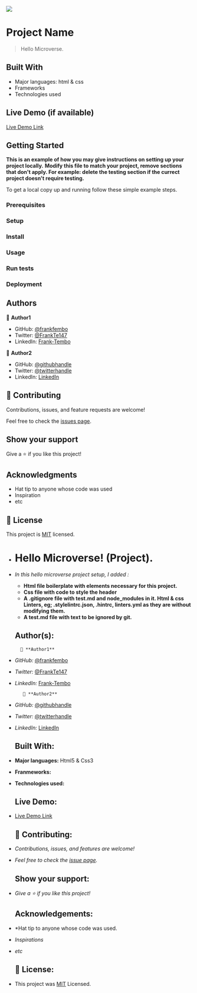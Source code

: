 ![](https://img.shields.io/badge/Microverse-blueviolet)

# Project Name

> Hello Microverse.


## Built With

- Major languages: html & css
- Frameworks
- Technologies used

## Live Demo (if available)

[Live Demo Link](https://github.com.io/frankfembo/hello_microvs)


## Getting Started

**This is an example of how you may give instructions on setting up your project locally.**
**Modify this file to match your project, remove sections that don't apply. For example: delete the testing section if the currect project doesn't require testing.**


To get a local copy up and running follow these simple example steps.

### Prerequisites

### Setup

### Install

### Usage

### Run tests

### Deployment



## Authors

👤 **Author1**

- GitHub: [@frankfembo](https://github.com.io/frankfembo)  
- Twitter: [@FrankTe147](https://twitter.com/frankte147)
- LinkedIn: [Frank-Tembo](https://linkedin.com/in/frank-tembo-559723234)

👤 **Author2**

- GitHub: [@githubhandle](https://github.com/githubhandle)
- Twitter: [@twitterhandle](https://twitter.com/twitterhandle)
- LinkedIn: [LinkedIn](https://linkedin.com/in/linkedinhandle)

## 🤝 Contributing

Contributions, issues, and feature requests are welcome!

Feel free to check the [issues page](../../issues/).

## Show your support

Give a ⭐️ if you like this project!

## Acknowledgments

- Hat tip to anyone whose code was used
- Inspiration
- etc

## 📝 License

This project is [MIT](./MIT.md) licensed.

+   # Hello Microverse! (Project).
+  *In this hello microverse project setup, I added :*
   - **Html file boilerplate with elements necessary for this project.**
   - **Css file with code to style the header**
   - **A .gitignore file with test.md and node_modules in it. Html & css Linters, eg; .stylelintrc.json,
     .hintrc, linters.yml as they are without modifying them.**
   - **A test.md file with text to be ignored by git.**
   
   ## Author(s):
         👤 **Author1**
+ *GitHub:* [@frankfembo](https://github.com/io/frankfembo)  
+ *Twitter:* [@FrankTe147](https://twitter.com/frankte147)
+ *LinkedIn:* [Frank-Tembo](https://linkedin.com/in/frank-tembo-559723234)

         👤 **Author2**
+ *GitHub:* [@githubhandle](https://github.com/githubhandle)
+ *Twitter:* [@twitterhandle](https://twitter.com/twitterhandle)
+ *LinkedIn:* [LinkedIn](https://linkedin.com/in/linkedinhandle)

 
   ## Built With:
+ **Major languages:** Html5 & Css3
+ **Franmeworks:**
+ **Technologies used:**

   ## Live Demo:
+ [Live Demo Link](https://github.com/frankfembo/hello_microverse)

   ## 🤝 Contributing:
+ *Contributions, issues, and features are welcome!*  
+ *Feel free to check the [issue page](frankfembo/hello_microvs/issues/).*
  
   ## Show your support:
+ *Give a ⭐️ if you like this project!*

   ## Acknowledgements:
+ *Hat tip to anyone whose code was used.
+ *Inspirations*
+ *etc*

   ##  📝 License:
+ This project was [MIT](./MIT.md) Licensed.
